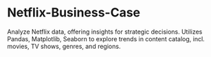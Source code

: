 # Netflix-Business-Case
Analyze Netflix data, offering insights for strategic decisions. Utilizes Pandas, Matplotlib, Seaborn to explore trends in content catalog, incl. movies, TV shows, genres, and regions.

